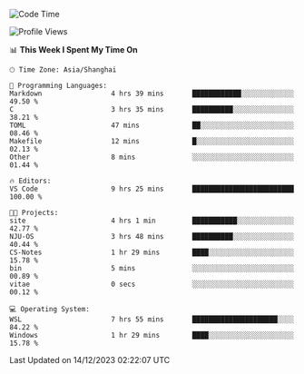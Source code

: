<!--START_SECTION:waka-->
![Code Time](http://img.shields.io/badge/Code%20Time-1%2C430%20hrs%2051%20mins-blue)

![Profile Views](http://img.shields.io/badge/Profile%20Views-1-blue)

📊 **This Week I Spent My Time On** 

```text
🕑︎ Time Zone: Asia/Shanghai

💬 Programming Languages: 
Markdown                 4 hrs 39 mins       ████████████░░░░░░░░░░░░░   49.50 % 
C                        3 hrs 35 mins       ██████████░░░░░░░░░░░░░░░   38.21 % 
TOML                     47 mins             ██░░░░░░░░░░░░░░░░░░░░░░░   08.46 % 
Makefile                 12 mins             █░░░░░░░░░░░░░░░░░░░░░░░░   02.13 % 
Other                    8 mins              ░░░░░░░░░░░░░░░░░░░░░░░░░   01.44 % 

🔥 Editors: 
VS Code                  9 hrs 25 mins       █████████████████████████   100.00 % 

🐱‍💻 Projects: 
site                     4 hrs 1 min         ███████████░░░░░░░░░░░░░░   42.77 % 
NJU-OS                   3 hrs 48 mins       ██████████░░░░░░░░░░░░░░░   40.44 % 
CS-Notes                 1 hr 29 mins        ████░░░░░░░░░░░░░░░░░░░░░   15.78 % 
bin                      5 mins              ░░░░░░░░░░░░░░░░░░░░░░░░░   00.89 % 
vitae                    0 secs              ░░░░░░░░░░░░░░░░░░░░░░░░░   00.12 % 

💻 Operating System: 
WSL                      7 hrs 55 mins       █████████████████████░░░░   84.22 % 
Windows                  1 hr 29 mins        ████░░░░░░░░░░░░░░░░░░░░░   15.78 % 
```


 Last Updated on 14/12/2023 02:22:07 UTC
<!--END_SECTION:waka-->